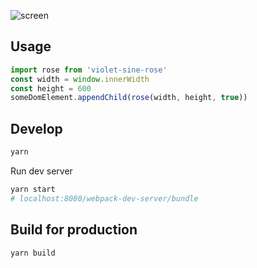 
![screen](http://i.imgur.com/aoC4QB4.png)

## Usage
```js
import rose from 'violet-sine-rose'  
const width = window.innerWidth  
const height = 600  
someDomElement.appendChild(rose(width, height, true))  
```

## Develop
```bash
yarn
```   

Run dev server
```bash
yarn start
# localhost:8080/webpack-dev-server/bundle
```   

## Build for production  
```bash
yarn build
```
